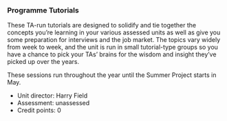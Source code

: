 ### Programme Tutorials

These TA-run tutorials are designed to solidify and tie together the concepts you’re learning in your various assessed units as well as give you some preparation for interviews and the job market. The topics vary widely from week to week, and the unit is run in small tutorial-type groups so you have a chance to pick your TAs’ brains for the wisdom and insight they’ve picked up over the years.

These sessions run throughout the year until the Summer Project starts in May. 

- Unit director: Harry Field
- Assessment: unassessed
- Credit points: 0
